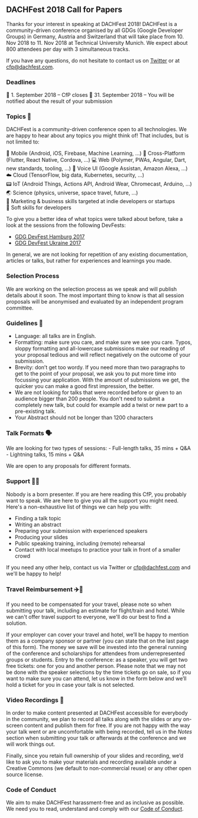 ## DACHFest 2018 Call for Papers

Thanks for your interest in speaking at DACHFest 2018! DACHFest is a community-driven conference organised by all GDGs (Google Developer Groups) in Germany, Austria and Switzerland that will take place from 10. Nov 2018 to 11. Nov 2018 at Technical University Munich. We expect about 800 attendees per day with 3 simultaneous tracks.

If you have any questions, do not hesitate to contact us on [Twitter](https://twitter.com/DACHFest) or at [cfp@dachfest.com](mailto:cfp@dachfest.com).
  
### Deadlines
   📅 1. September 2018 – CfP  closes 
   📅 31. September 2018 – You will be notified about the result of your submission
   
### Topics 💭

DACHFest is a community-driven conference open to all technologies. We are happy to hear about any topics you might think of! That includes, but is not limited to:
  
📱 Mobile (Android, iOS, Firebase, Machine Learning, ...)
🔀 Cross-Platform (Flutter, React Native, Cordova, ...)
💻 Web (Polymer, PWAs, Angular, Dart, new standards, tooling, ...)
💬 Voice UI (Google Assistan, Amazon Alexa, ...)
☁️ Cloud (TensorFlow, big data, Kubernetes, security, ...)  
📟 IoT (Android Things, Actions API, Android Wear, Chromecast, Arduino, ...)  
🌏 Science (physics, universe, space travel, future, ...)  
💼 Marketing & business skills targeted at indie developers or startups  
🙋 Soft skills for developers

To give you a better idea of what topics were talked about before, take a look at the sessions from the following DevFests:

* [GDG DevFest Hamburg 2017](https://hamburg.devfest.de/schedule/day1)
* [GDG DevFest Ukraine 2017](https://dfua17.firebaseapp.com/schedule/day1)

In general, we are not looking for repetition of any existing documentation, articles or talks, but rather for experiences and learnings you made. 

### Selection Process

We are working on the selection process as we speak and will publish details about it soon. 
The most important thing to know is that all session proposals will be anonymised and evaluated by an independent program committee. 

### Guidelines 📃

- Language: all talks are in English.
- Formatting: make sure you care, and make sure we see you care. Typos, sloppy formatting and all-lowercase submissions make our reading of your proposal tedious and will reflect negatively on the outcome of your submission.
- Brevity: don’t get too wordy. If you need more than two paragraphs to get to the point of your proposal, we ask you to put more time into focussing your application. With the amount of submissions we get, the quicker you can make a good first impression, the better.
- We are not looking for talks that were recorded before or given to an audience bigger than 200 people. You don't need to submit a completely new talk, but could for example add a twist or new part to a pre-existing talk.
- Your Abstract should not be longer than 1200 characters

### Talk Formats 🗣️
   
We are looking for two types of sessions: 
    - Full-length talks, 35 mins + Q&A 
    - Lightning talks, 15 mins + Q&A 

We are open to any proposals for different formats. 

### Support 👩‍💻
    
Nobody is a born presenter. If you are here reading this CfP, you probably want to speak. We are here to give you all the support you might need. Here's a non-exhaustive list of things we can help you with: 
   
* Finding a talk topic
* Writing an abstract
* Preparing your submission with experienced speakers 
* Producing your slides 
* Public speaking training, including (remote) rehearsal
* Contact with local meetups to practice your talk in front of a smaller crowd 

If you need any other help, contact us via Twitter or [cfp@dachfest.com](mailto:cfp@dachfest.com) and we'll be happy to help!

### Travel Reimbursement ✈️🚆
If you need to be compensated for your travel, please note so when submitting your talk, including an estimate for flight/train and hotel. While we can't offer travel support to everyone, we'll do our best to find a solution.
   
If your employer can cover your travel and hotel, we’ll be happy to mention them as a company sponsor or partner (you can state that on the last page of this form). The money we save will be invested into the general running of the conference and scholarships for attendees from underrepresented groups or students.  Entry to the conference: as a speaker, you will get two free tickets: one for you and another person. Please note that we may not be done with the speaker selections by the time tickets go on sale, so if you want to make sure you can attend, let us know in the form below and we’ll hold a ticket for you in case your talk is not selected.
 
### Video Recordings 🎥
In order to make content presented at DACHFest accessible for everybody in the community, we plan to record all talks along with the slides or any on-screen content and publish them for free. If you are not happy with the way your talk went or are uncomfortable with being recorded, tell us in the *Notes* section when submitting your talk or afterwards at the conference and we will work things out. 
   
Finally, since you retain full ownership of your slides and recording, we’d like to ask you to make your materials and recording available under a Creative Commons (we default to non-commercial reuse) or any other open source license. 

### Code of Conduct 
We aim to make DACHFest harassment-free and as inclusive as possible. We need you to read, understand and comply with our [Code of Conduct](/coc). 
